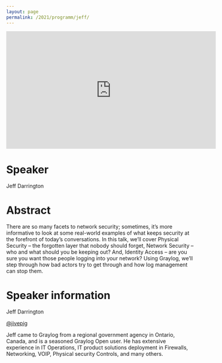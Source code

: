 ```yaml
---
layout: page
permalink: /2021/programm/jeff/
---
```


<iframe width="560" height="315" src="https://www.youtube.com/embed/57WkWLoJQ4U" title="YouTube video player" frameborder="0" allow="accelerometer; autoplay; clipboard-write; encrypted-media; gyroscope; picture-in-picture" allowfullscreen></iframe>

# Speaker

Jeff Darrington

# Abstract

There are so many facets to network security; sometimes, it’s more informative to look at some real-world examples of what keeps security at the forefront of today’s conversations. In this talk, we’ll cover Physical Security – the forgotten layer that nobody should forget, Network Security – who and what should you be keeping out? And, Identity Access – are you sure you want those people logging into your network? Using Graylog, we’ll step through how bad actors try to get through and how log management can stop them.

# Speaker information

Jeff Darrington

[@jivepig](https://twitter.com/jivepig)

Jeff came to Graylog from a regional government agency in Ontario, Canada, and is a seasoned Graylog Open user. He has extensive experience in IT Operations, IT product solutions deployment in Firewalls, Networking, VOIP, Physical security Controls, and many others.
